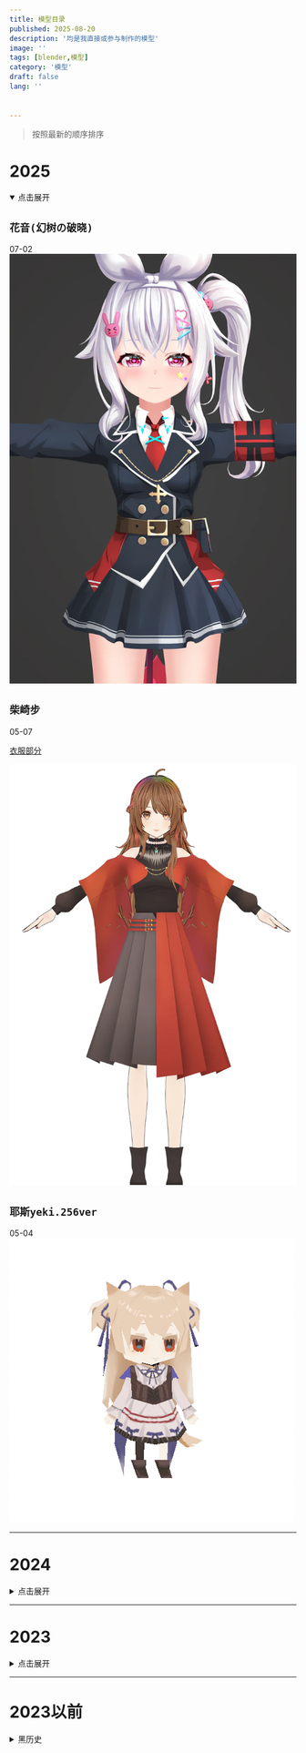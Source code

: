 ```yaml
---
title: 模型目录
published: 2025-08-20
description: '均是我直接或参与制作的模型'
image: ''
tags: [blender,模型]
category: '模型'
draft: false 
lang: ''


---
```

>按照最新的顺序排序


# 2025
<details open=true>
       <summary>点击展开</summary>
       <p>

## `花音(幻树の破晓)`
07-02
![](image/hana.webp)

## `柴崎步`
05-07

<u>衣服部分</u>

![](image/cqb.webp)

## `耶斯yeki.256ver`
05-04
![](image/chibiysyk.webp)

</p>
</details>

---

# 2024

<details>
       <summary>点击展开</summary>
       <p>

>## `芙姆米Fumi`
- 09-07
![](image/fumi.webp)

## `阿卡伊Akai`
09-11
![](image/akai.webp)

## `叛逆期艾伊`
06-20
![](image/ayi.webp)

## `珂蒂Cordelia`
06-06
![](image/cord.webp)

## `萝米摸鱼中`
01-22
![](image/romi.webp)

</p>
</details>

---
# 2023

<details>
       <summary>点击展开</summary>
       <p>


## `向晚古风`
12-26
![](image/ava.webp)

## `归归`
12-07
![](image/guigui.webp)

## `零梦RinMon`
08-10

<u>衣服部分</u>

![](image/rinmon.webp)

## `東雪蓮新私服5.5`
07-16
![](image/azuma-seren.webp)

## `贝拉古风`
06-03
![](image/bella.webp)

## `多萝丝赛露`
05-01
![](image/drossel.webp)

## `薛定谔的咕`
03-24
![](image/gugu.webp)

## `珈乐毛衣`
02-27
![](image/carol-sweater.webp)

## `OREO`
02-09
![](image/oreo.webp)

</p>
</details>

---
# 2023以前
<details>
       <summary>黑历史</summary>
       <p>

## `慕宇`
2022-12
![](image/muyu.webp)

## `珈乐`
06-27
![](image/carol-50w.webp)

## `阿草`
2021-09
![](image/grass.webp)

## `Ruki`
2021-06
![](image/ruki-p.webp)

## `Nana7mi`
2021-02
![](image/nana7mi.webp)

## `Hanon`
2021-01
![](image/hanon-p.webp)

## `Aer`
2020-05
![](image/aer-px2.webp)

---       
</p>
</details>
